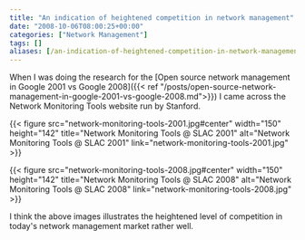 ```yaml
---
title: "An indication of heightened competition in network management"
date: "2008-10-06T08:00:25+00:00"
categories: ["Network Management"]
tags: []
aliases: [/an-indication-of-heightened-competition-in-network-management/]
---
```


When I was doing the research for the [Open source network management in Google 2001 vs Google 2008]({{< ref "/posts/open-source-network-management-in-google-2001-vs-google-2008.md">}}) I came across the Network Monitoring Tools website run by Stanford.

{{< figure src="network-monitoring-tools-2001.jpg#center" width="150" height="142" title="Network Monitoring Tools @ SLAC 2001" alt="Network Monitoring Tools @ SLAC 2001" link="network-monitoring-tools-2001.jpg" >}}

{{< figure src="network-monitoring-tools-2008.jpg#center" width="150" height="142" title="Network Monitoring Tools @ SLAC 2008" alt="Network Monitoring Tools @ SLAC 2008" link="network-monitoring-tools-2008.jpg" >}}

I think the above images illustrates the heightened level of competition in today's network management market rather well.

